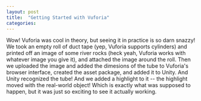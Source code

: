 ```yaml
---
layout: post
title:  "Getting Started with Vuforia"
categories:
---
```

Wow! Vuforia was cool in theory, but seeing it in practice is so darn snazzy! We took an empty roll of duct tape (yep, Vuforia supports cylinders) and printed off an image of some river rocks (heck yeah, Vuforia works with whatever image you give it), and attached the image around the roll. Then we uploaded the image and added the dimesions of the tube to Vuforia's browser interface, created the asset package, and added it to Unity. And Unity recognized the tube! And we added a highlight to it -- the highlight moved with the real-world object! Which is exactly what was supposed to happen, but it was just so exciting to see it actually working.